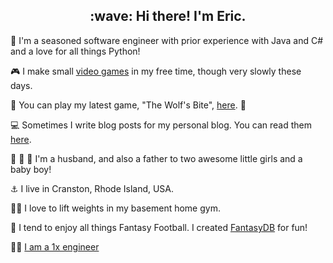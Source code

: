 <h2 align="center">:wave: Hi there! I'm Eric.</h2>

:snake: I'm a seasoned software engineer with prior experience with Java and C# and a love for all things Python!

:video_game: I make small [video games](https://ericbernier.com/games) in my free time, though very slowly these days.  

:wolf: You can play my latest game, "The Wolf's Bite", [here](https://store.steampowered.com/app/656040/The_Wolfs_Bite/). :pig:

:computer: Sometimes I write blog posts for my personal blog. You can read them [here](https://ericbernier.com/).

:girl: :girl: :boy: I'm a husband, and also a father to two awesome little girls and a baby boy! 

:anchor: I live in Cranston, Rhode Island, USA. 

:weight_lifting_man: I love to lift weights in my basement home gym. 

:football: I tend to enjoy all things Fantasy Football. I created [FantasyDB](https://fantasydb.info) for fun!

:man_technologist: [I am a 1x engineer](https://1x.engineer/)

